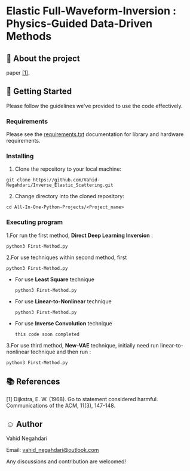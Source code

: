 # Elastic Full-Waveform-Inversion : Physics-Guided Data-Driven Methods

## :art: About the project
paper [[1]](#1).
## :key: Getting Started
Please follow the guidelines we've provided to use the code effectively.
### Requirements
Please see the 
[requirements.txt](https://github.com/Vahid-Negahdari/Inverse_Elastic_Scattering/blob/main/requirements.txt) 
documentation for library and hardware requirements.
### Installing
1. Clone the repository to your local machine:
``` 
git clone https://github.com/Vahid-Negahdari/Inverse_Elastic_Scattering.git
```

2. Change directory into the cloned repository:
``` 
cd All-In-One-Python-Projects/<Project_name>
```
### Executing program

1.For run the first method, **Direct Deep Learning Inversion** :
``` 
python3 First-Method.py
```
2.For use techniques within second method, first
``` 
python3 First-Method.py
```    
* For use **Least Square** technique
  ``` 
  python3 First-Method.py
  ```
* For use **Linear-to-Nonlinear** technique
  ``` 
  python3 First-Method.py
  ```  
* For use **Inverse Convolution** technique
  ``` 
  this code soon completed
  ```  
3.For use third method, **New-VAE** technique, initially need run linear-to-nonlinear technique and then run :
```
python3 First-Method.py
```


## :books: References 
<a id="1">[1]</a> 
Dijkstra, E. W. (1968). 
Go to statement considered harmful. 
Communications of the ACM, 11(3), 147-148.

## :relaxed: Author  
Vahid Negahdari

Email:  <vahid_negahdari@outlook.com>

Any discussions and contribution are welcomed!
